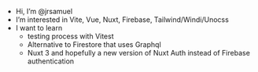 - Hi, I’m @jrsamuel
- I’m interested in Vite, Vue, Nuxt, Firebase, Tailwind/Windi/Unocss
- I want to learn
   -  testing process with Vitest
   -  Alternative to Firestore that uses Graphql
   -  Nuxt 3 and hopefully a new version of Nuxt Auth instead of Firebase authentication

<!---
jrsamuel/jrsamuel is a ✨ special ✨ repository because its `README.md` (this file) appears on your GitHub profile.
You can click the Preview link to take a look at your changes.
--->
